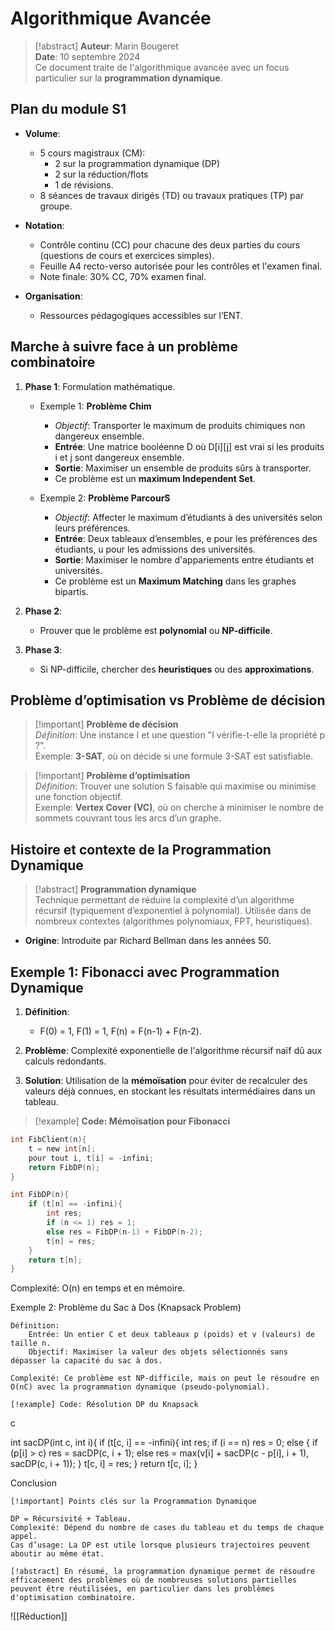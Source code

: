 # Algorithmique Avancée

> [!abstract] **Auteur**: Marin Bougeret  
> **Date**: 10 septembre 2024  
> Ce document traite de l'algorithmique avancée avec un focus particulier sur la **programmation dynamique**.

## Plan du module S1

- **Volume**: 
    - 5 cours magistraux (CM): 
        - 2 sur la programmation dynamique (DP)
        - 2 sur la réduction/flots
        - 1 de révisions.
    - 8 séances de travaux dirigés (TD) ou travaux pratiques (TP) par groupe.
  
- **Notation**:
    - Contrôle continu (CC) pour chacune des deux parties du cours (questions de cours et exercices simples).
    - Feuille A4 recto-verso autorisée pour les contrôles et l'examen final.
    - Note finale: 30% CC, 70% examen final.

- **Organisation**:
    - Ressources pédagogiques accessibles sur l’ENT.

## Marche à suivre face à un problème combinatoire

1. **Phase 1**: Formulation mathématique.
    - Exemple 1: **Problème Chim**
        - *Objectif*: Transporter le maximum de produits chimiques non dangereux ensemble.
        - **Entrée**: Une matrice booléenne D où D[i][j] est vrai si les produits i et j sont dangereux ensemble.
        - **Sortie**: Maximiser un ensemble de produits sûrs à transporter.
        - Ce problème est un **maximum Independent Set**.

    - Exemple 2: **Problème ParcourS**
        - *Objectif*: Affecter le maximum d’étudiants à des universités selon leurs préférences.
        - **Entrée**: Deux tableaux d’ensembles, e pour les préférences des étudiants, u pour les admissions des universités.
        - **Sortie**: Maximiser le nombre d'appariements entre étudiants et universités.
        - Ce problème est un **Maximum Matching** dans les graphes bipartis.

2. **Phase 2**: 
    - Prouver que le problème est **polynomial** ou **NP-difficile**.
  
3. **Phase 3**: 
    - Si NP-difficile, chercher des **heuristiques** ou des **approximations**.

## Problème d’optimisation vs Problème de décision

> [!important] **Problème de décision**  
> *Définition*: Une instance I et une question "I vérifie-t-elle la propriété p ?".  
> Exemple: **3-SAT**, où on décide si une formule 3-SAT est satisfiable.

> [!important] **Problème d’optimisation**  
> *Définition*: Trouver une solution S faisable qui maximise ou minimise une fonction objectif.  
> Exemple: **Vertex Cover (VC)**, où on cherche à minimiser le nombre de sommets couvrant tous les arcs d’un graphe.

## Histoire et contexte de la Programmation Dynamique

> [!abstract] **Programmation dynamique**  
> Technique permettant de réduire la complexité d’un algorithme récursif (typiquement d’exponentiel à polynomial). Utilisée dans de nombreux contextes (algorithmes polynomiaux, FPT, heuristiques).

- **Origine**: Introduite par Richard Bellman dans les années 50.

## Exemple 1: Fibonacci avec Programmation Dynamique

1. **Définition**:
    - F(0) = 1, F(1) = 1, F(n) = F(n-1) + F(n-2).
  
2. **Problème**: Complexité exponentielle de l'algorithme récursif naïf dû aux calculs redondants.

3. **Solution**: Utilisation de la **mémoïsation** pour éviter de recalculer des valeurs déjà connues, en stockant les résultats intermédiaires dans un tableau.

> [!example] **Code: Mémoïsation pour Fibonacci**
```c
int FibClient(n){
    t = new int[n];
    pour tout i, t[i] = -infini;
    return FibDP(n);
}

int FibDP(n){
    if (t[n] == -infini){
        int res;
        if (n <= 1) res = 1;
        else res = FibDP(n-1) + FibDP(n-2);
        t[n] = res;
    }
    return t[n];
}
```


Complexité: O(n) en temps et en mémoire.

Exemple 2: Problème du Sac à Dos (Knapsack Problem)

    Définition:
        Entrée: Un entier C et deux tableaux p (poids) et v (valeurs) de taille n.
        Objectif: Maximiser la valeur des objets sélectionnés sans dépasser la capacité du sac à dos.

    Complexité: Ce problème est NP-difficile, mais on peut le résoudre en O(nC) avec la programmation dynamique (pseudo-polynomial).

    [!example] Code: Résolution DP du Knapsack

c

int sacDP(int c, int i){
    if (t[c, i] == -infini){
        int res;
        if (i == n) res = 0;
        else {
            if (p[i] > c) res = sacDP(c, i + 1);
            else res = max(v[i] + sacDP(c - p[i], i + 1), sacDP(c, i + 1));
        }
        t[c, i] = res;
    }
    return t[c, i];
}

Conclusion

    [!important] Points clés sur la Programmation Dynamique

    DP = Récursivité + Tableau.
    Complexité: Dépend du nombre de cases du tableau et du temps de chaque appel.
    Cas d’usage: La DP est utile lorsque plusieurs trajectoires peuvent aboutir au même état.

    [!abstract] En résumé, la programmation dynamique permet de résoudre efficacement des problèmes où de nombreuses solutions partielles peuvent être réutilisées, en particulier dans les problèmes d'optimisation combinatoire.


![[Réduction]]
